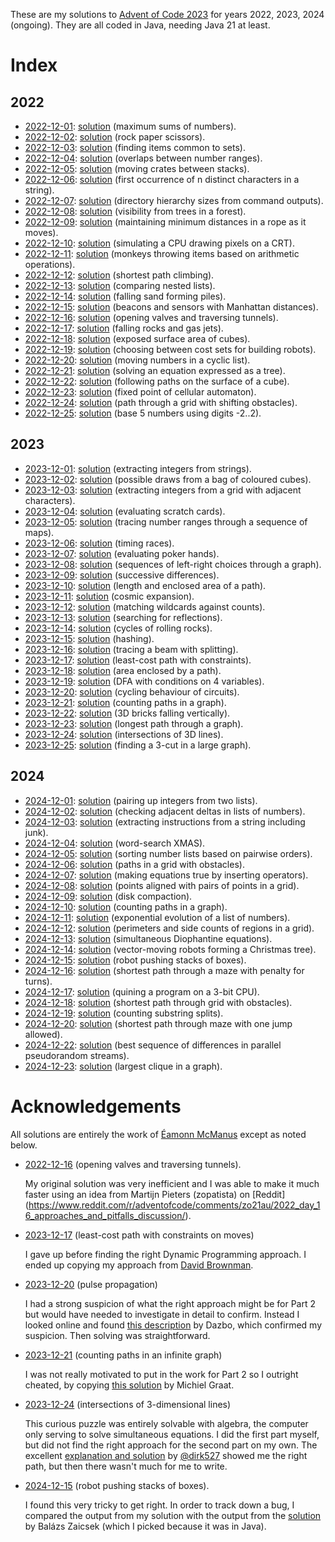 These are my solutions to [Advent of Code 2023](https://adventofcode.com) for
years 2022, 2023, 2024 (ongoing). They are all coded in Java, needing Java 21 at least.

# Index

## 2022

* [2022-12-01](https://adventofcode.com/2022/day/1): [solution](src/advent2022/Puzzle1.java) (maximum sums of numbers).
* [2022-12-02](https://adventofcode.com/2022/day/2): [solution](src/advent2022/Puzzle2.java) (rock paper scissors).
* [2022-12-03](https://adventofcode.com/2022/day/3): [solution](src/advent2022/Puzzle3.java) (finding items common to sets).
* [2022-12-04](https://adventofcode.com/2022/day/4): [solution](src/advent2022/Puzzle4.java) (overlaps between number ranges).
* [2022-12-05](https://adventofcode.com/2022/day/5): [solution](src/advent2022/Puzzle5.java) (moving crates between stacks).
* [2022-12-06](https://adventofcode.com/2022/day/6): [solution](src/advent2022/Puzzle6.java) (first occurrence of n distinct characters in a string).
* [2022-12-07](https://adventofcode.com/2022/day/7): [solution](src/advent2022/Puzzle7.java) (directory hierarchy sizes from command outputs).
* [2022-12-08](https://adventofcode.com/2022/day/8): [solution](src/advent2022/Puzzle8.java) (visibility from trees in a forest).
* [2022-12-09](https://adventofcode.com/2022/day/9): [solution](src/advent2022/Puzzle9.java) (maintaining minimum distances in a rope as it moves).
* [2022-12-10](https://adventofcode.com/2022/day/10): [solution](src/advent2022/Puzzle10.java) (simulating a CPU drawing pixels on a CRT).
* [2022-12-11](https://adventofcode.com/2022/day/11): [solution](src/advent2022/Puzzle11.java) (monkeys throwing items based on arithmetic operations).
* [2022-12-12](https://adventofcode.com/2022/day/12): [solution](src/advent2022/Puzzle12.java) (shortest path climbing).
* [2022-12-13](https://adventofcode.com/2022/day/13): [solution](src/advent2022/Puzzle13.java) (comparing nested lists).
* [2022-12-14](https://adventofcode.com/2022/day/14): [solution](src/advent2022/Puzzle14.java) (falling sand forming piles).
* [2022-12-15](https://adventofcode.com/2022/day/15): [solution](src/advent2022/Puzzle15.java) (beacons and sensors with Manhattan distances).
* [2022-12-16](https://adventofcode.com/2022/day/16): [solution](src/advent2022/Puzzle16.java) (opening valves and traversing tunnels).
* [2022-12-17](https://adventofcode.com/2022/day/17): [solution](src/advent2022/Puzzle17.java) (falling rocks and gas jets).
* [2022-12-18](https://adventofcode.com/2022/day/18): [solution](src/advent2022/Puzzle18.java) (exposed surface area of cubes).
* [2022-12-19](https://adventofcode.com/2022/day/19): [solution](src/advent2022/Puzzle19.java) (choosing between cost sets for building robots).
* [2022-12-20](https://adventofcode.com/2022/day/20): [solution](src/advent2022/Puzzle20.java) (moving numbers in a cyclic list).
* [2022-12-21](https://adventofcode.com/2022/day/21): [solution](src/advent2022/Puzzle21.java) (solving an equation expressed as a tree).
* [2022-12-22](https://adventofcode.com/2022/day/22): [solution](src/advent2022/Puzzle22.java) (following paths on the surface of a cube).
* [2022-12-23](https://adventofcode.com/2022/day/23): [solution](src/advent2022/Puzzle23.java) (fixed point of cellular automaton).
* [2022-12-24](https://adventofcode.com/2022/day/24): [solution](src/advent2022/Puzzle24.java) (path through a grid with shifting obstacles).
* [2022-12-25](https://adventofcode.com/2022/day/25): [solution](src/advent2022/Puzzle25.java) (base 5 numbers using digits -2..2).

## 2023

* [2023-12-01](https://adventofcode.com/2023/day/1): [solution](src/advent2023/Puzzle1.java) (extracting integers from strings).
* [2023-12-02](https://adventofcode.com/2023/day/2): [solution](src/advent2023/Puzzle2.java) (possible draws from a bag of coloured cubes).
* [2023-12-03](https://adventofcode.com/2023/day/3): [solution](src/advent2023/Puzzle3.java) (extracting integers from a grid with adjacent characters).
* [2023-12-04](https://adventofcode.com/2023/day/4): [solution](src/advent2023/Puzzle4.java) (evaluating scratch cards).
* [2023-12-05](https://adventofcode.com/2023/day/5): [solution](src/advent2023/Puzzle5.java) (tracing number ranges through a sequence of maps).
* [2023-12-06](https://adventofcode.com/2023/day/6): [solution](src/advent2023/Puzzle6.java) (timing races).
* [2023-12-07](https://adventofcode.com/2023/day/7): [solution](src/advent2023/Puzzle7.java) (evaluating poker hands).
* [2023-12-08](https://adventofcode.com/2023/day/8): [solution](src/advent2023/Puzzle8.java) (sequences of left-right choices through a graph).
* [2023-12-09](https://adventofcode.com/2023/day/9): [solution](src/advent2023/Puzzle9.java) (successive differences).
* [2023-12-10](https://adventofcode.com/2023/day/10): [solution](src/advent2023/Puzzle10.java) (length and enclosed area of a path).
* [2023-12-11](https://adventofcode.com/2023/day/11): [solution](src/advent2023/Puzzle11.java) (cosmic expansion).
* [2023-12-12](https://adventofcode.com/2023/day/12): [solution](src/advent2023/Puzzle12.java) (matching wildcards against counts).
* [2023-12-13](https://adventofcode.com/2023/day/13): [solution](src/advent2023/Puzzle13.java) (searching for reflections).
* [2023-12-14](https://adventofcode.com/2023/day/14): [solution](src/advent2023/Puzzle14.java) (cycles of rolling rocks).
* [2023-12-15](https://adventofcode.com/2023/day/15): [solution](src/advent2023/Puzzle15.java) (hashing).
* [2023-12-16](https://adventofcode.com/2023/day/16): [solution](src/advent2023/Puzzle16.java) (tracing a beam with splitting).
* [2023-12-17](https://adventofcode.com/2023/day/17): [solution](src/advent2023/Puzzle17.java) (least-cost path with constraints).
* [2023-12-18](https://adventofcode.com/2023/day/18): [solution](src/advent2023/Puzzle18.java) (area enclosed by a path).
* [2023-12-19](https://adventofcode.com/2023/day/19): [solution](src/advent2023/Puzzle19.java) (DFA with conditions on 4 variables).
* [2023-12-20](https://adventofcode.com/2023/day/20): [solution](src/advent2023/Puzzle20.java) (cycling behaviour of circuits).
* [2023-12-21](https://adventofcode.com/2023/day/21): [solution](src/advent2023/Puzzle21.java) (counting paths in a graph).
* [2023-12-22](https://adventofcode.com/2023/day/22): [solution](src/advent2023/Puzzle22.java) (3D bricks falling vertically).
* [2023-12-23](https://adventofcode.com/2023/day/23): [solution](src/advent2023/Puzzle23.java) (longest path through a graph).
* [2023-12-24](https://adventofcode.com/2023/day/24): [solution](src/advent2023/Puzzle24.java) (intersections of 3D lines).
* [2023-12-25](https://adventofcode.com/2023/day/25): [solution](src/advent2023/Puzzle25.java) (finding a 3-cut in a large graph).

## 2024

* [2024-12-01](https://adventofcode.com/2024/day/1): [solution](src/advent2024/Puzzle1.java) (pairing up integers from two lists).
* [2024-12-02](https://adventofcode.com/2024/day/2): [solution](src/advent2024/Puzzle2.java) (checking adjacent deltas in lists of numbers).
* [2024-12-03](https://adventofcode.com/2024/day/3): [solution](src/advent2024/Puzzle3.java) (extracting instructions from a string including junk).
* [2024-12-04](https://adventofcode.com/2024/day/4): [solution](src/advent2024/Puzzle4.java) (word-search XMAS).
* [2024-12-05](https://adventofcode.com/2024/day/5): [solution](src/advent2024/Puzzle5.java) (sorting number lists based on pairwise orders).
* [2024-12-06](https://adventofcode.com/2024/day/6): [solution](src/advent2024/Puzzle6.java) (paths in a grid with obstacles).
* [2024-12-07](https://adventofcode.com/2024/day/7): [solution](src/advent2024/Puzzle7.java) (making equations true by inserting operators).
* [2024-12-08](https://adventofcode.com/2024/day/8): [solution](src/advent2024/Puzzle8.java) (points aligned with pairs of points in a grid).
* [2024-12-09](https://adventofcode.com/2024/day/9): [solution](src/advent2024/Puzzle9.java) (disk compaction).
* [2024-12-10](https://adventofcode.com/2024/day/10): [solution](src/advent2024/Puzzle10.java) (counting paths in a graph).
* [2024-12-11](https://adventofcode.com/2024/day/11): [solution](src/advent2024/Puzzle11.java) (exponential evolution of a list of numbers).
* [2024-12-12](https://adventofcode.com/2024/day/12): [solution](src/advent2024/Puzzle12.java) (perimeters and side counts of regions in a grid).
* [2024-12-13](https://adventofcode.com/2024/day/13): [solution](src/advent2024/Puzzle13.java) (simultaneous Diophantine equations).
* [2024-12-14](https://adventofcode.com/2024/day/14): [solution](src/advent2024/Puzzle14.java) (vector-moving robots forming a Christmas tree).
* [2024-12-15](https://adventofcode.com/2024/day/15): [solution](src/advent2024/Puzzle15.java) (robot pushing stacks of boxes).
* [2024-12-16](https://adventofcode.com/2024/day/16): [solution](src/advent2024/Puzzle16.java) (shortest path through a maze with penalty for turns).
* [2024-12-17](https://adventofcode.com/2024/day/17): [solution](src/advent2024/Puzzle17.java) (quining a program on a 3-bit CPU).
* [2024-12-18](https://adventofcode.com/2024/day/18): [solution](src/advent2024/Puzzle18.java) (shortest path through grid with obstacles).
* [2024-12-19](https://adventofcode.com/2024/day/19): [solution](src/advent2024/Puzzle19.java) (counting substring splits).
* [2024-12-20](https://adventofcode.com/2024/day/20): [solution](src/advent2024/Puzzle20.java) (shortest path through maze with one jump allowed).
* [2024-12-22](https://adventofcode.com/2024/day/22): [solution](src/advent2024/Puzzle22.java) (best sequence of differences in parallel pseudorandom streams).
* [2024-12-23](https://adventofcode.com/2024/day/23): [solution](src/advent2024/Puzzle23.java) (largest clique in a graph).

# Acknowledgements

All solutions are entirely the work of
[Éamonn McManus](https://github.com/eamonnmcmanus) except as noted below.

* [2022-12-16](https://adventofcode.com/2022/day/16) (opening valves and traversing tunnels).

  My original solution was very inefficient and I was able to make it much faster
  using an idea from Martijn Pieters (zopatista) on [Reddit]
  (https://www.reddit.com/r/adventofcode/comments/zo21au/2022_day_16_approaches_and_pitfalls_discussion/).

* [2023-12-17](https://adventofcode.com/2023/day/17) (least-cost path with constraints on moves)

  I gave up before finding the right Dynamic Programming approach. I ended up
  copying my approach from
  [David Brownman](https://advent-of-code.xavd.id/writeups/2023/day/17/).

* [2023-12-20](https://adventofcode.com/2023/day/20) (pulse propagation)

  I had a strong suspicion of what the right approach might be for Part 2 but
  would have needed to investigate in detail to confirm. Instead I looked online
  and found
  [this description](https://colab.sandbox.google.com/github/derailed-dash/Advent-of-Code/blob/master/src/AoC_2023/Dazbo%27s_Advent_of_Code_2023.ipynb#scrollTo=EFS4IeuPndFb)
  by Dazbo, which confirmed my suspicion. Then solving was straightforward.

* [2023-12-21](https://adventofcode.com/2023/day/21) (counting paths in an infinite graph)

  I was not really motivated to put in the work for Part 2 so I outright cheated, by copying
  [this solution](https://github.com/ash42/adventofcode/tree/main/adventofcode2023/src/nl/michielgraat/adventofcode2023/day21)
  by Michiel Graat.

* [2023-12-24](https://adventofcode.com/2023/day/21) (intersections of 3-dimensional lines)

  This curious puzzle was entirely solvable with algebra, the computer only
  serving to solve simultaneous equations. I did the first part myself, but did
  not find the right approach for the second part on my own. The excellent
  [explanation and solution](https://github.com/dirk527/aoc2021/blob/main/src/aoc2023/Day24.java)
  by [@dirk527](https://github.com/dirk527) showed me the right path, but then
  there wasn't much for me to write.

* [2024-12-15](https://adventofcode.com/2024/day/15) (robot pushing stacks of boxes).

  I found this very tricky to get right. In order to track down a bug, I compared the output from my
  solution with the output from the
  [solution](https://github.com/zebalu/advent-of-code-2024/blob/master/solution/src/main/java/io/github/zebalu/aoc2024/Day15.java)
  by Balázs Zaicsek (which I picked because it was in Java).
